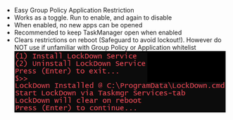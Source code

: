 - Easy Group Policy Application Restriction
- Works as a toggle. Run to enable, and again to disable
- When enabled, no new apps can be opened
- Recommended to keep TaskManager open when enabled
- Clears restrictions on reboot (Safeguard to avoid lockout!). However do NOT use if unfamiliar with Group Policy or Application whitelist
![Alt text](/png/LockDown.png "Group Policy Application Restriction")
